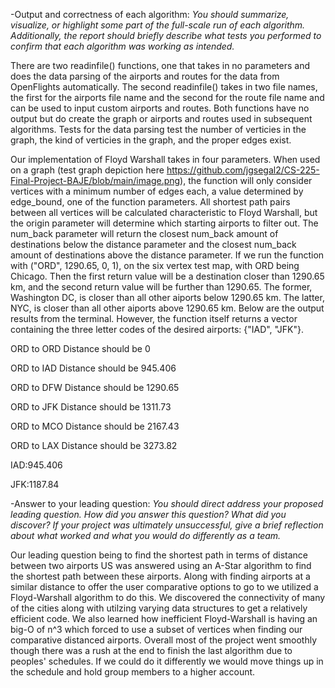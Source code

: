 -Output and correctness of each algorithm: <i>  You should summarize, visualize, or highlight some part of the full-scale run of each algorithm. Additionally, the report should briefly describe what tests you performed to confirm that each algorithm was working as intended.</i>

There are two readinfile() functions, one that takes in no parameters and does the data parsing of the airports and routes for the data from OpenFlights automatically. The second readinfile() takes in two file names, the first for the airports file name and the second for the route file name and can be used to input custom airports and routes. Both functions have no output but do create the graph or airports and routes used in subsequent algorithms. Tests for the data parsing test the number of verticies in the graph, the kind of verticies in the graph, and the proper edges exist.

Our implementation of Floyd Warshall takes in four parameters. When used on a graph (test graph depiction here https://github.com/jgsegal2/CS-225-Final-Project-BAJE/blob/main/image.png), the function will only consider vertices with a minimum number of edges each, a value determined by edge_bound, one of the function parameters. All shortest path pairs between all vertices will be calculated characteristic to Floyd Warshall, but the origin parameter will determine which starting airports to filter out. The num_back parameter will return the closest num_back amount of destinations below the distance parameter and the closest num_back amount of destinations above the distance parameter. If we run the function with ("ORD", 1290.65, 0, 1), on the six vertex test map, with ORD being Chicago. Then the first return value will be a destination closer than 1290.65 km, and the second return value will be further than 1290.65. The former, Washington DC, is closer than all other aiports below 1290.65 km. The latter, NYC, is closer than all other aiports above 1290.65 km. Below are the output results from the terminal. However, the function itself returns a vector containing the three letter codes of the desired airports: {"IAD", "JFK"}. 


ORD to ORD Distance should be 0

ORD to IAD Distance should be 945.406

ORD to DFW Distance should be 1290.65

ORD to JFK Distance should be 1311.73

ORD to MCO Distance should be 2167.43

ORD to LAX Distance should be 3273.82

IAD:945.406

JFK:1187.84

-Answer to your leading question: <i> You should direct address your proposed leading question. How did you answer this question? What did you discover? If your project was ultimately unsuccessful, give a brief reflection about what worked and what you would do differently as a team. </i>

Our leading question being to find the shortest path in terms of distance between two airports US was answered using an A-Star algorithm to find the shortest path between these airports. Along with finding airports at a similar distance to offer the user comparative options to go to we utilized a Floyd-Warshall algorithm to do this. We discovered the connectivity of many of the cities along with utilzing varying data structures to get a relatively efficient code. We also learned how inefficient Floyd-Warshall is having an big-O of n^3 which forced to use a subset of vertices when finding our comparative distanced airports. Overall most of the project went smoothly though there was a rush at the end to finish the last algorithm due to peoples' schedules. If we could do it differently we would move things up in the schedule and hold group members to a higher account.
